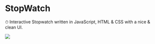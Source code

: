 # StopWatch
 ⏱ Interactive Stopwatch written in JavaScript, HTML & CSS with a nice & clean UI.

<img src="https://raw.githubusercontent.com/xShamir/StopWatch/master/images/website.webp"/>
